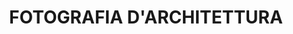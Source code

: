 ---
title: FOTOGRAFIA D'ARCHITETTURA
pagecode: architecture
media: 
    - file: /_static/images/laptop_website005.jpg
      type: image
      alt: null
    - file: /_static/images/placeholder2.png
      filephone:  /_static/images/phone2.png
      type: image 
      alt: This text is shown when the image isn't visible and for visually impaired people.
    - file: /_static/images/placeholder3.png
      filephone: /_static/images/phone3.png
      type: image
      alt: This text is shown when the image isn't visible and for visually impaired people.
---